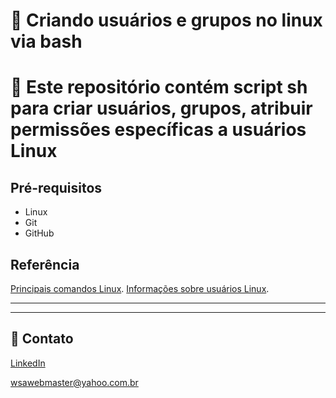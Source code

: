 # 🚀 Criando usuários e grupos no linux via bash

# 📃 Este repositório contém script sh para criar usuários, grupos, atribuir permissões específicas a usuários Linux

## Pré-requisitos

 - Linux
 - Git
 - GitHub

## Referência

[Principais comandos Linux](https://www.linux.ime.usp.br/~albasalo/Apostila/apostila.pdf).
[Informações sobre usuários Linux](https://www.infowester.com/usuarioslinux.php).


---
---
## 📧 Contato

[LinkedIn](https://www.linkedin.com/in/wsawebmaster/)

[wsawebmaster@yahoo.com.br](mailto:wsawebmaster@yahoo.com.br)